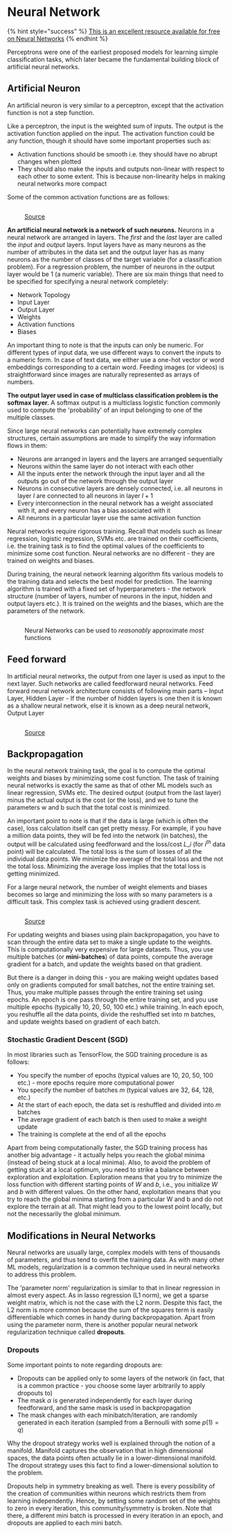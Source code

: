 # Neural Network

{% hint style="success" %}
[This is an excellent resource available for free on Neural Networks](http://neuralnetworksanddeeplearning.com/chap1.html)
{% endhint %}

Perceptrons were one of the earliest proposed models for learning simple classification tasks, which later became the fundamental building block of artificial neural networks.

## Artificial Neuron

An artificial neuron is very similar to a perceptron, except that the activation function is not a step function.

Like a perceptron, the input is the weighted sum of inputs. The output is the activation function applied on the input. The activation function could be any function, though it should have some important properties such as:

* Activation functions should be smooth i.e. they should have no abrupt changes when plotted
* They should also make the inputs and outputs non-linear with respect to each other to some extent. This is because non-linearity helps in making neural networks more compact

Some of the common activation functions are as follows:

<figure><img src="../.gitbook/assets/image1 (1) (1).png" alt=""><figcaption><p><a href="https://www.v7labs.com/blog/neural-networks-activation-functions">Source</a></p></figcaption></figure>

**An artificial neural network is a network of such neurons.** Neurons in a neural network are arranged in layers. The _first_ and the _last_ layer are called the _input_ and _output_ layers. Input layers have as many neurons as the number of attributes in the data set and the output layer has as many neurons as the number of classes of the target variable (for a classification problem). For a regression problem, the number of neurons in the output layer would be 1 (a numeric variable). There are six main things that need to be specified for specifying a neural network completely:

* Network Topology
* Input Layer
* Output Layer
* Weights
* Activation functions
* Biases

An important thing to note is that the inputs can only be numeric. For different types of input data, we use different ways to convert the inputs to a numeric form. In case of text data, we either use a one-hot vector or word embeddings corresponding to a certain word. Feeding images (or videos) is straightforward since images are naturally represented as arrays of numbers.

**The output layer used in case of multiclass classification problem is the softmax layer.** A softmax output is a multiclass logistic function commonly used to compute the 'probability' of an input belonging to one of the multiple classes.

Since large neural networks can potentially have extremely complex structures, certain assumptions are made to simplify the way information flows in them:

* Neurons are arranged in layers and the layers are arranged sequentially
* Neurons within the same layer do not interact with each other
* All the inputs enter the network through the input layer and all the outputs go out of the network through the output layer
* Neurons in consecutive layers are densely connected, i.e. all neurons in layer $l$ are connected to all neurons in layer $l+1$
* Every interconnection in the neural network has a weight associated with it, and every neuron has a bias associated with it
* All neurons in a particular layer use the same activation function

Neural networks require rigorous training. Recall that models such as linear regression, logistic regression, SVMs etc. are trained on their coefficients, i.e. the training task is to find the optimal values of the coefficients to minimize some cost function. Neural networks are no different - they are trained on weights and biases.

During training, the neural network learning algorithm fits various models to the training data and selects the best model for prediction. The learning algorithm is trained with a fixed set of hyperparameters - the network structure (number of layers, number of neurons in the input, hidden and output layers etc.). It is trained on the weights and the biases, which are the parameters of the network.

<figure><img src="../.gitbook/assets/image2.gif" alt=""><figcaption><p>Neural Networks can be used to <em>reasonably</em> approximate <em>most</em> functions</p></figcaption></figure>

## Feed forward

In artificial neural networks, the output from one layer is used as input to the next layer. Such networks are called feedforward neural networks. Feed forward neural network architecture consists of following main parts – Input Layer, Hidden Layer - If the number of hidden layers is one then it is known as a shallow neural network, else it is known as a deep neural network, Output Layer

<figure><img src="../.gitbook/assets/image3.gif" alt=""><figcaption><p><a href="https://machinelearningknowledge.ai/animated-explanation-of-feed-forward-neural-network-architecture/">Source</a></p></figcaption></figure>

## Backpropagation

In the neural network training task, the goal is to compute the optimal weights and biases by minimizing some cost function. The task of training neural networks is exactly the same as that of other ML models such as linear regression, SVMs etc. The desired output (output from the last layer) minus the actual output is the cost (or the loss), and we to tune the parameters w and b such that the total cost is minimized.

An important point to note is that if the data is large (which is often the case), loss calculation itself can get pretty messy. For example, if you have a million data points, they will be fed into the network (in batches), the output will be calculated using feedforward and the loss/cost $L\_i$ (for $i^{th}$ data point) will be calculated. The total loss is the sum of losses of all the individual data points. We minimize the average of the total loss and the not the total loss. Minimizing the average loss implies that the total loss is getting minimized.

For a large neural network, the number of weight elements and biases becomes so large and minimizing the loss with so many parameters is a difficult task. This complex task is achieved using gradient descent.

<figure><img src="../.gitbook/assets/image4.gif" alt=""><figcaption><p><a href="https://machinelearningknowledge.ai/animated-explanation-of-feed-forward-neural-network-architecture/">Source</a></p></figcaption></figure>

For updating weights and biases using plain backpropagation, you have to scan through the entire data set to make a single update to the weights. This is computationally very expensive for large datasets. Thus, you use multiple batches (or **mini-batches**) of data points, compute the average gradient for a batch, and update the weights based on that gradient.

But there is a danger in doing this - you are making weight updates based only on gradients computed for small batches, not the entire training set. Thus, you make multiple passes through the entire training set using epochs. An epoch is one pass through the entire training set, and you use multiple epochs (typically 10, 20, 50, 100 etc.) while training. In each epoch, you reshuffle all the data points, divide the reshuffled set into m batches, and update weights based on gradient of each batch.

### Stochastic Gradient Descent (SGD)

In most libraries such as TensorFlow, the SGD training procedure is as follows:

* You specify the number of epochs (typical values are 10, 20, 50, 100 etc.) - more epochs require more computational power
* You specify the number of batches $m$ (typical values are 32, 64, 128, etc.)
* At the start of each epoch, the data set is reshuffled and divided into $m$ batches
* The average gradient of each batch is then used to make a weight update
* The training is complete at the end of all the epochs

Apart from being computationally faster, the SGD training process has another big advantage - it actually helps you reach the global minima (instead of being stuck at a local minima). Also, to avoid the problem of getting stuck at a local optimum, you need to strike a balance between exploration and exploitation. Exploration means that you try to minimize the loss function with different starting points of $W$ and $b$, i.e., you initialize $W$ and $b$ with different values. On the other hand, exploitation means that you try to reach the global minima starting from a particular W and b and do not explore the terrain at all. That might lead you to the lowest point locally, but not the necessarily the global minimum.

## Modifications in Neural Networks

Neural networks are usually large, complex models with tens of thousands of parameters, and thus tend to overfit the training data. As with many other ML models, regularization is a common technique used in neural networks to address this problem.

The 'parameter norm' regularization is similar to that in linear regression in almost every aspect. As in lasso regression (L1 norm), we get a sparse weight matrix, which is not the case with the L2 norm. Despite this fact, the L2 norm is more common because the sum of the squares term is easily differentiable which comes in handy during backpropagation. Apart from using the parameter norm, there is another popular neural network regularization technique called **dropouts**.

### Dropouts

Some important points to note regarding dropouts are:

* Dropouts can be applied only to some layers of the network (in fact, that is a common practice - you choose some layer arbitrarily to apply dropouts to)
* The mask $\alpha$ is generated independently for each layer during feedforward, and the same mask is used in backpropagation
* The mask changes with each minibatch/iteration, are randomly generated in each iteration (sampled from a Bernoulli with some $p(1)=q$)

Why the dropout strategy works well is explained through the notion of a manifold. Manifold captures the observation that in high dimensional spaces, the data points often actually lie in a lower-dimensional manifold. The dropout strategy uses this fact to find a lower-dimensional solution to the problem.

Dropouts help in symmetry breaking as well. There is every possibility of the creation of communities within neurons which restricts them from learning independently. Hence, by setting some random set of the weights to zero in every iteration, this community/symmetry is broken. Note that there, a different mini batch is processed in every iteration in an epoch, and dropouts are applied to each mini batch.
